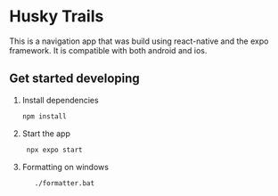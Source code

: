 # Husky Trails

This is a navigation app that was build using react-native and the expo framework.
It is compatible with both android and ios.

## Get started developing

1. Install dependencies

   ```bash
   npm install
   ```

2. Start the app

   ```bash
    npx expo start
   ```

3. Formatting on windows

   ```bash
      ./formatter.bat
   ```
